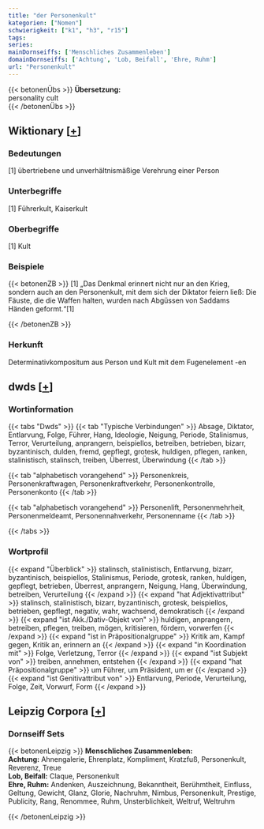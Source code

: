 ```yaml
---
title: "der Personenkult"
kategorien: ["Nomen"]
schwierigkeit: ["k1", "h3", "r15"]
tags:
series:
mainDornseiffs: ['Menschliches Zusammenleben']
domainDornseiffs: ['Achtung', 'Lob, Beifall', 'Ehre, Ruhm']
url: "Personenkult"
---
```


{{< betonenÜbs >}}
**Übersetzung:**  
personality cult  
{{< /betonenÜbs >}}

## Wiktionary [[+](https://de.wiktionary.org/wiki/Personenkult)]

### Bedeutungen
[1] übertriebene und unverhältnismäßige Verehrung einer Person  

### Unterbegriffe
[1] Führerkult, Kaiserkult  

### Oberbegriffe
[1] Kult  

### Beispiele
{{< betonenZB >}}
[1] „Das Denkmal erinnert nicht nur an den Krieg, sondern auch an den Personenkult, mit dem sich der Diktator feiern ließ: Die Fäuste, die die Waffen halten, wurden nach Abgüssen von Saddams Händen geformt.“[1]  

{{< /betonenZB >}}
### Herkunft
Determinativkompositum aus Person und Kult mit dem Fugenelement -en  



## dwds [[+](https://www.dwds.de/wb/Personenkult)]

### Wortinformation
{{< tabs "Dwds" >}}
{{< tab "Typische Verbindungen" >}}
Absage, Diktator, Entlarvung, Folge, Führer, Hang, Ideologie, Neigung, Periode, Stalinismus, Terror, Verurteilung, anprangern, beispiellos, betreiben, betrieben, bizarr, byzantinisch, dulden, fremd, gepflegt, grotesk, huldigen, pflegen, ranken, stalinistisch, stalinsch, treiben, Überrest, Überwindung
{{< /tab >}}

{{< tab "alphabetisch vorangehend" >}}
Personenkreis, Personenkraftwagen, Personenkraftverkehr, Personenkontrolle, Personenkonto
{{< /tab >}}

{{< tab "alphabetisch vorangehend" >}}
Personenlift, Personenmehrheit, Personenmeldeamt, Personennahverkehr, Personenname
{{< /tab >}}

{{< /tabs >}}

### Wortprofil
{{< expand "Überblick" >}} stalinsch, stalinistisch, Entlarvung, bizarr, byzantinisch, beispiellos, Stalinismus, Periode, grotesk, ranken, huldigen, gepflegt, betrieben, Überrest, anprangern, Neigung, Hang, Überwindung, betreiben, Verurteilung {{< /expand >}}
{{< expand "hat Adjektivattribut" >}} stalinsch, stalinistisch, bizarr, byzantinisch, grotesk, beispiellos, betrieben, gepflegt, negativ, wahr, wachsend, demokratisch {{< /expand >}}
{{< expand "ist Akk./Dativ-Objekt von" >}} huldigen, anprangern, betreiben, pflegen, treiben, mögen, kritisieren, fördern, vorwerfen {{< /expand >}}
{{< expand "ist in Präpositionalgruppe" >}} Kritik am, Kampf gegen, Kritik an, erinnern an {{< /expand >}}
{{< expand "in Koordination mit" >}} Folge, Verletzung, Terror {{< /expand >}}
{{< expand "ist Subjekt von" >}} treiben, annehmen, entstehen {{< /expand >}}
{{< expand "hat Präpositionalgruppe" >}} um Führer, um Präsident, um er {{< /expand >}}
{{< expand "ist Genitivattribut von" >}} Entlarvung, Periode, Verurteilung, Folge, Zeit, Vorwurf, Form {{< /expand >}}

## Leipzig Corpora [[+](https://corpora.uni-leipzig.de/en/res?word=Personenkult&corpusId=deu_newscrawl-public_2018)]

### Dornseiff Sets
{{< betonenLeipzig >}}
**Menschliches Zusammenleben:**  
**Achtung:** Ahnengalerie, Ehrenplatz, Kompliment, Kratzfuß, Personenkult, Reverenz, Treue  
**Lob, Beifall:** Claque, Personenkult  
**Ehre, Ruhm:** Andenken, Auszeichnung, Bekanntheit, Berühmtheit, Einfluss, Geltung, Gewicht, Glanz, Glorie, Nachruhm, Nimbus, Personenkult, Prestige, Publicity, Rang, Renommee, Ruhm, Unsterblichkeit, Weltruf, Weltruhm  

{{< /betonenLeipzig >}}
